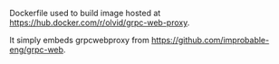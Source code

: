 Dockerfile used to build image hosted at https://hub.docker.com/r/olvid/grpc-web-proxy.

It simply embeds grpcwebproxy from https://github.com/improbable-eng/grpc-web.
